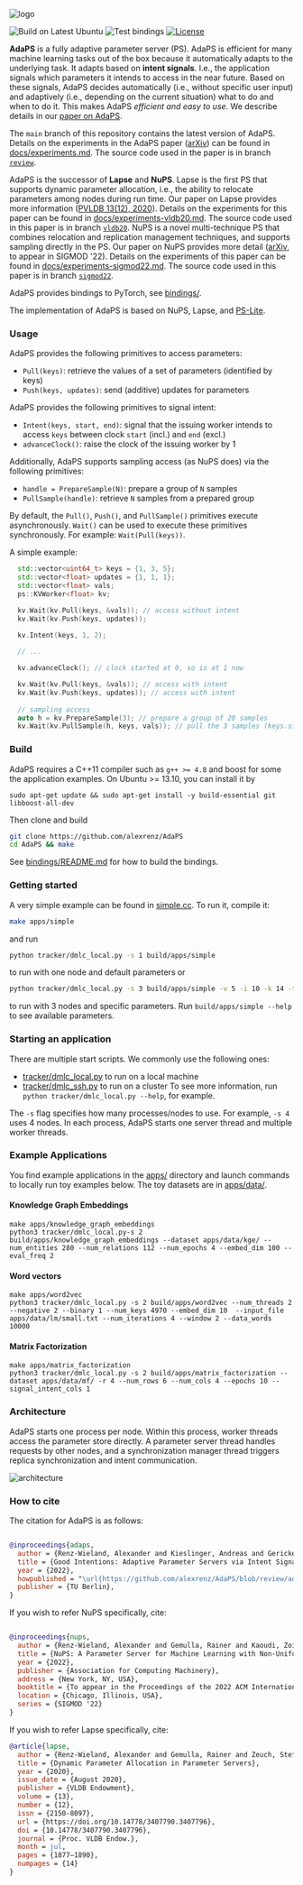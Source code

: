 ![logo](docs/adaps.svg?raw=true) 

![Build on Latest Ubuntu](https://github.com/alexrenz/AdaPS/actions/workflows/latest-ubuntu.yml/badge.svg)
![Test bindings](https://github.com/alexrenz/AdaPS/actions/workflows/bindings.yml/badge.svg)
[![License](docs/apache2.svg?raw=true)](./LICENSE)

**AdaPS** is a fully adaptive parameter server (PS). AdaPS is efficient for many
machine learning tasks out of the box because it automatically adapts to the
underlying task. It adapts based on **intent signals**. I.e., the application
signals which parameters it intends to access in the near future. Based on these
signals, AdaPS decides automatically (i.e., without specific user input) and
adaptively (i.e., depending on the current situation) what to do and when to do
it. This makes AdaPS *efficient and easy to use*. We describe details in our
[paper on AdaPS](https://github.com/alexrenz/AdaPS/blob/review/adaps-long.pdf).

The `main` branch of this repository contains the latest version of AdaPS.
Details on the experiments in the AdaPS paper
([arXiv](https://github.com/alexrenz/AdaPS/blob/review/adaps-long.pdf)) can be
found in
[docs/experiments.md](https://github.com/alexrenz/AdaPS/blob/review/docs/experiments.md).
The source code used in the paper is in branch
[`review`](https://github.com/alexrenz/AdaPS/tree/review/).

AdaPS is the successor of **Lapse** and **NuPS**. Lapse is the first PS
that supports dynamic parameter allocation, i.e., the ability to relocate
parameters among nodes during run time. Our paper on Lapse provides more
information ([PVLDB 13(12),
2020](https://www.vldb.org/pvldb/vol13/p1877-renz-wieland.pdf)). Details on the
experiments for this paper can be found in
[docs/experiments-vldb20.md](https://github.com/alexrenz/AdaPS/blob/vldb20/docs/experiments-vldb20.md).
The source code used in this paper is in branch
[`vldb20`](https://github.com/alexrenz/AdaPS/tree/vldb20/). NuPS is a novel
multi-technique PS that combines relocation and replication management
techniques, and supports sampling directly in the PS. Our paper on NuPS provides
more detail ([arXiv](https://arxiv.org/abs/2104.00501), to appear in SIGMOD
'22). Details on the experiments of this paper can be found in
[docs/experiments-sigmod22.md](https://github.com/alexrenz/AdaPS/blob/sigmod22/docs/experiments-sigmod22.md).
The source code used in this paper is in branch
[`sigmod22`](https://github.com/alexrenz/AdaPS/tree/sigmod22/).


AdaPS provides bindings to PyTorch, see [bindings/](bindings/). 

The implementation of AdaPS is based on NuPS, Lapse, and [PS-Lite](https://github.com/dmlc/ps-lite). 

### Usage

AdaPS provides the following primitives to access parameters: 
- `Pull(keys)`: retrieve the values of a set of parameters (identified by keys)
- `Push(keys, updates)`: send (additive) updates for parameters

AdaPS provides the following primitives to signal intent:
- `Intent(keys, start, end)`: signal that the issuing worker intends to access `keys` between clock `start` (incl.) and `end` (excl.)
- `advanceClock()`: raise the clock of the issuing worker by 1

Additionally, AdaPS supports sampling access (as NuPS does) via the following primitives:
- `handle = PrepareSample(N)`: prepare a group of `N` samples
- `PullSample(handle)`: retrieve `N` samples from a prepared group

By default, the `Pull()`, `Push()`, and `PullSample()` primitives execute asynchronously. `Wait()` can be used to execute these primitives synchronously. For example: `Wait(Pull(keys))`.


A simple example:

```c++
  std::vector<uint64_t> keys = {1, 3, 5};
  std::vector<float> updates = {1, 1, 1};
  std::vector<float> vals;
  ps::KVWorker<float> kv;

  kv.Wait(kv.Pull(keys, &vals)); // access without intent
  kv.Wait(kv.Push(keys, updates));
  
  kv.Intent(keys, 1, 2);

  // ...

  kv.advanceClock(); // clock started at 0, so is at 1 now

  kv.Wait(kv.Pull(keys, &vals)); // access with intent
  kv.Wait(kv.Push(keys, updates)); // access with intent
  
  // sampling access
  auto h = kv.PrepareSample(3); // prepare a group of 20 samples
  kv.Wait(kv.PullSample(h, keys, vals)); // pull the 3 samples (keys.size() determines how many samples are pulled)
```

### Build

AdaPS requires a C++11 compiler such as `g++ >= 4.8` and boost for some the application examples. On Ubuntu >= 13.10, you
can install it by
```
sudo apt-get update && sudo apt-get install -y build-essential git libboost-all-dev
```

Then clone and build

```bash
git clone https://github.com/alexrenz/AdaPS
cd AdaPS && make
```

See [bindings/README.md](bindings/README.md) for how to build the bindings.

### Getting started

A very simple example can be found in [simple.cc](apps/simple.cc). To run it, compile it:

```bash
make apps/simple
```

and run

```bash
python tracker/dmlc_local.py -s 1 build/apps/simple
```

to run with one node and default parameters or 

```bash
python tracker/dmlc_local.py -s 3 build/apps/simple -v 5 -i 10 -k 14 -t 4
```
to run with 3 nodes and specific parameters. Run `build/apps/simple --help` to see available parameters.



### Starting an application

There are multiple start scripts. We commonly use the following ones:
- [tracker/dmlc_local.py](tracker/dmlc_local.py) to run on a local machine
- [tracker/dmlc_ssh.py](tracker/dmlc_ssh.py) to run on a cluster
To see more information, run `python tracker/dmlc_local.py --help`, for example.

The `-s` flag specifies how many processes/nodes to use. For example, `-s 4` uses 4 nodes. In each process, AdaPS starts one server thread and multiple worker threads. 

### Example Applications

You find example applications in the [apps/](apps/) directory and launch commands to locally run toy examples below. The toy datasets are in [apps/data/](apps/data/). 


#### Knowledge Graph Embeddings
```
make apps/knowledge_graph_embeddings
python3 tracker/dmlc_local.py-s 2 build/apps/knowledge_graph_embeddings --dataset apps/data/kge/ --num_entities 280 --num_relations 112 --num_epochs 4 --embed_dim 100 --eval_freq 2
```

#### Word vectors
```
make apps/word2vec
python3 tracker/dmlc_local.py -s 2 build/apps/word2vec --num_threads 2 --negative 2 --binary 1 --num_keys 4970 --embed_dim 10  --input_file apps/data/lm/small.txt --num_iterations 4 --window 2 --data_words 10000
```

#### Matrix Factorization

```
make apps/matrix_factorization
python3 tracker/dmlc_local.py -s 2 build/apps/matrix_factorization --dataset apps/data/mf/ -r 4 --num_rows 6 --num_cols 4 --epochs 10 --signal_intent_cols 1
```

### Architecture

AdaPS starts one process per node. Within this process, worker threads access the parameter store directly. A parameter server thread handles requests by other nodes, and a synchronization manager thread triggers replica synchronization and intent communication.

![architecture](docs/architecture.png?raw=true)


### How to cite

The citation for AdaPS is as follows:

```bibtex

@inproceedings{adaps,
  author = {Renz-Wieland, Alexander and Kieslinger, Andreas and Gericke, Robert and Gemulla, Rainer and Kaoudi, Zoi and Markl, Volker},
  title = {Good Intentions: Adaptive Parameter Servers via Intent Signaling},
  year = {2022},
  howpublished = "\url{https://github.com/alexrenz/AdaPS/blob/review/adaps-long.pdf}",
  publisher = {TU Berlin},
}
```


If you wish to refer NuPS specifically, cite:

```bibtex

@inproceedings{nups,
  author = {Renz-Wieland, Alexander and Gemulla, Rainer and Kaoudi, Zoi and Markl, Volker},
  title = {NuPS: A Parameter Server for Machine Learning with Non-Uniform Parameter Access},
  year = {2022},
  publisher = {Association for Computing Machinery},
  address = {New York, NY, USA},
  booktitle = {To appear in the Proceedings of the 2022 ACM International Conference on Management of Data},
  location = {Chicago, Illinois, USA},
  series = {SIGMOD '22}
}
```


If you wish to refer Lapse specifically, cite:

```bibtex
@article{lapse,
  author = {Renz-Wieland, Alexander and Gemulla, Rainer and Zeuch, Steffen and Markl, Volker},
  title = {Dynamic Parameter Allocation in Parameter Servers},
  year = {2020},
  issue_date = {August 2020},
  publisher = {VLDB Endowment},
  volume = {13},
  number = {12},
  issn = {2150-8097},
  url = {https://doi.org/10.14778/3407790.3407796},
  doi = {10.14778/3407790.3407796},
  journal = {Proc. VLDB Endow.},
  month = jul,
  pages = {1877–1890},
  numpages = {14}
}
```
